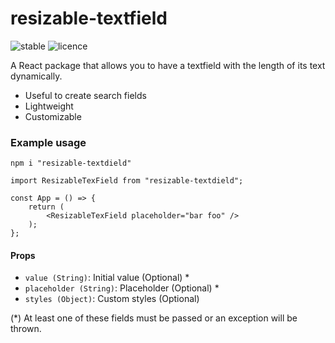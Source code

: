# resizable-textfield 
![stable](https://img.shields.io/badge/v1.0.11-stable-green) ![licence](https://img.shields.io/badge/status-success-blue)


A React package that allows you to have a textfield with the length of its text dynamically.

  - Useful to create search fields
  - Lightweight
  - Customizable

### Example usage

```
npm i "resizable-textdield"
```

```
import ResizableTexField from "resizable-textdield";

const App = () => {
    return (
        <ResizableTexField placeholder="bar foo" />
    );
};
```

#### Props
 - `value (String)`: Initial value (Optional) *
 - `placeholder (String)`: Placeholder (Optional) *
 - `styles (Object)`: Custom styles (Optional) 

(*) At least one of these fields must be passed or an exception will be thrown. 


